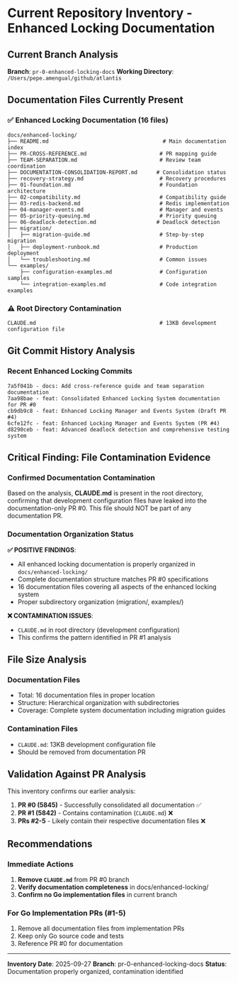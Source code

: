 # Current Repository Inventory - Enhanced Locking Documentation

## Current Branch Analysis
**Branch**: `pr-0-enhanced-locking-docs`
**Working Directory**: `/Users/pepe.amengual/github/atlantis`

## Documentation Files Currently Present

### ✅ Enhanced Locking Documentation (16 files)
```
docs/enhanced-locking/
├── README.md                                    # Main documentation index
├── PR-CROSS-REFERENCE.md                       # PR mapping guide
├── TEAM-SEPARATION.md                          # Review team coordination
├── DOCUMENTATION-CONSOLIDATION-REPORT.md      # Consolidation status
├── recovery-strategy.md                        # Recovery procedures
├── 01-foundation.md                            # Foundation architecture
├── 02-compatibility.md                         # Compatibility guide
├── 03-redis-backend.md                         # Redis implementation
├── 04-manager-events.md                        # Manager and events
├── 05-priority-queuing.md                      # Priority queuing
├── 06-deadlock-detection.md                   # Deadlock detection
├── migration/
│   ├── migration-guide.md                      # Step-by-step migration
│   ├── deployment-runbook.md                   # Production deployment
│   └── troubleshooting.md                      # Common issues
└── examples/
    ├── configuration-examples.md               # Configuration samples
    └── integration-examples.md                 # Code integration examples
```

### ⚠️ Root Directory Contamination
```
CLAUDE.md                                       # 13KB development configuration file
```

## Git Commit History Analysis

### Recent Enhanced Locking Commits
```
7a5f041b - docs: Add cross-reference guide and team separation documentation
7aa98bae - feat: Consolidated Enhanced Locking System documentation for PR #0
cb9db9c8 - feat: Enhanced Locking Manager and Events System (Draft PR #4)
6cfe12fc - feat: Enhanced Locking Manager and Events System (PR #4)
d8290ceb - feat: Advanced deadlock detection and comprehensive testing system
```

## Critical Finding: File Contamination Evidence

### Confirmed Documentation Contamination

Based on the analysis, **CLAUDE.md** is present in the root directory, confirming that development configuration files have leaked into the documentation-only PR #0. This file should NOT be part of any documentation PR.

### Documentation Organization Status

**✅ POSITIVE FINDINGS**:
- All enhanced locking documentation is properly organized in `docs/enhanced-locking/`
- Complete documentation structure matches PR #0 specifications
- 16 documentation files covering all aspects of the enhanced locking system
- Proper subdirectory organization (migration/, examples/)

**❌ CONTAMINATION ISSUES**:
- `CLAUDE.md` in root directory (development configuration)
- This confirms the pattern identified in PR #1 analysis

## File Size Analysis

### Documentation Files
- Total: 16 documentation files in proper location
- Structure: Hierarchical organization with subdirectories
- Coverage: Complete system documentation including migration guides

### Contamination Files
- `CLAUDE.md`: 13KB development configuration file
- Should be removed from documentation PR

## Validation Against PR Analysis

This inventory confirms our earlier analysis:

1. **PR #0 (5845)** - Successfully consolidated all documentation ✅
2. **PR #1 (5842)** - Contains contamination (`CLAUDE.md`) ❌
3. **PRs #2-5** - Likely contain their respective documentation files ❌

## Recommendations

### Immediate Actions
1. **Remove `CLAUDE.md`** from PR #0 branch
2. **Verify documentation completeness** in docs/enhanced-locking/
3. **Confirm no Go implementation files** in current branch

### For Go Implementation PRs (#1-5)
1. Remove all documentation files from implementation PRs
2. Keep only Go source code and tests
3. Reference PR #0 for documentation

---

**Inventory Date**: 2025-09-27
**Branch**: pr-0-enhanced-locking-docs
**Status**: Documentation properly organized, contamination identified